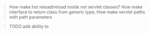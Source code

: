 > How make hot reload/reload inside not servlet classes?
> How make interface to return class<T> from generic type;
> How make servlet paths with path parameters

> TODO add ability to 
